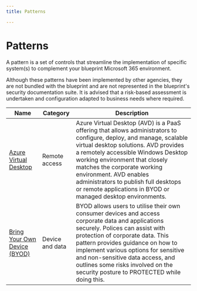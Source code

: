 ```yaml
---
title: Patterns

---
```


# Patterns

A pattern is a set of controls that streamline the implementation of specific system(s) to complement your blueprint Microsoft 365 environment.

Although these patterns have been implemented by other agencies, they are not bundled with the blueprint and are not represented in the blueprint's security documentation suite. It is advised that a risk-based assessment is undertaken and configuration adapted to business needs where required.

| **Name**                  | **Category**         | **Description**                                                              |
| ------------------------- | -------------------- | ---------------------------------------------------------------------------- |
| [Azure Virtual Desktop](./azure-virtual-desktop) | Remote access | Azure Virtual Desktop (AVD) is a PaaS offering that allows administrators to configure, deploy, and manage, scalable virtual desktop solutions. AVD provides a remotely accessible Windows Desktop working environment that closely matches the corporate working environment. AVD enables administrators to publish full desktops or remote applications in BYOD or managed desktop environments. |
| [Bring Your Own Device (BYOD)](./bring-your-own-device) | Device and data | BYOD allows users to utilise their own consumer devices and access corporate data and applications securely. Polices can assist with protection of corporate data. This pattern provides guidance on how to implement various options for sensitive and non-sensitive data access, and outlines some risks involved on the security posture to PROTECTED while doing this. |